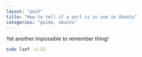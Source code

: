```yaml
---
layout: "post"
title: "How to tell if a port is in use in Ubuntu"
categories: "guide, ubuntu"
---
```


Yet another impossible to remember thing!
<!--more-->

```bash
sudo lsof -i:22
```